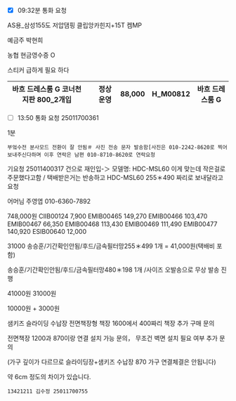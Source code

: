 - [x] 09:32분 통화 요청



AS용_삼성155도 저압댐핑 클립앙카힌지+15T 켐MP


예금주 박현희

농협
현금영수증
O

스티커 급하게 필요 하다

| 바흐 드레스룸 G 코너천지판 800_2개입 |     | 정상운영 | 88,000 | H_M00812 | 바흐 드레스룸 G |
| ----------------------- | --- | ---- | ------ | -------- | --------- |


- [ ] 13:50 통화 요청 25011700361

1분 


```
부엌수전 분사모드 전환이 잘 안됨＃ 사진 전송 문자 발송함[사진은 010-2242-8620로 찍어보내주신다하며 이후 연락은 남편 010-8710-8620로 연락요청
```




기요청 25011400317 건으로 재인입-＞ 모델명: HDC-MSL60  이게 맞는데 작은걸로 주문했다고함 / 택배받은거는 반송하고  HDC-MSL60 255＊490 짜리로 보내달라고 요청



어머님 주영엽 010-6360-7892


748,000원 
CIIB00124  7,900
EMIB00465 	149,270
EMIB00466 	103,470
EMIB00467 	66,350
EMIB00468 	113,430
EMIB00469 111,490
EMIB00477 	140,920
ESIB00640 	12,000


31000
송승훈/기간확인안됨/후드/금속필터망255＊499 1개 = 41,000원(택배비 포함)

송승훈/기간확인안됨/후드/금속필터망480＊198 1개 /사이즈 오발송으로 무상 발송 진행

41000원
31000원

10000원 + 
3000원


샘키즈 슬라이딩 수납장 전면책장형 책장 1600에서 400짜리 책장 추가 구매 문의 



전면책장 1200과 870이랑 연결 설치 가능 문의， 무조건 벽면 설치 필요 여부 추가 문의

(가구 깊이가 다르므로 슬라이딩장+샘키즈 수납장 870 가구 연결체결은 안됩니다)

약 6cm 정도의 차이가 있습니다.


```
13421211 김수정 25011700755
```